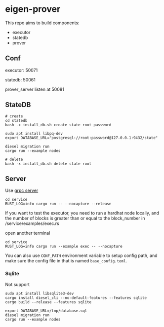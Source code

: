 # eigen-prover

This repo aims to build components:

* executor
* statedb
* prover

## Conf
executor: 50071

statedb: 50061

prover_server listen at 50081

## StateDB

```
# create
cd statedb
bash -x install_db.sh create state root password

sudo apt install libpq-dev
export DATABASE_URL="postgresql://root:password@127.0.0.1:9432/state"

diesel migration run
cargo run --example nodes

# delete
bash -x install_db.sh delete state root
```

## Server
Use [grpc server](https://github.com/hyperium/tonic/blob/master/examples/helloworld-tutorial.md)

```
cd service
RUST_LOG=info cargo run -- --nocapture --release
```

If you want to test the executor, you need to run a hardhat node locally, and the number of blocks is greater than or equal to the block_number in /service/examples/exec.rs

open another terminal
```
cd service
RUST_LOG=info cargo run --example exec -- --nocapture
```

You can also use `CONF_PATH` environment variable to setup config path, and make sure the config file in that is named `base_config.toml`.

### Sqlite

Not support

```
sudo apt install libsqlite3-dev
cargo install diesel_cli --no-default-features --features sqlite
cargo build --release --features sqlite

export DATABASE_URL=/tmp/database.sql
diesel migration run
cargo run --example nodes
```

